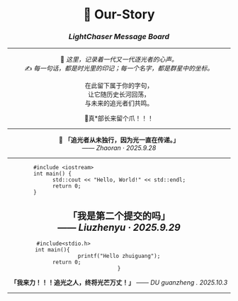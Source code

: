 <div align="center">

# 🌌 Our-Story  
### *LightChaser Message Board*  

---

💫 *这里，记录着一代又一代逐光者的心声。*  
✍️ *每一句话，都是时光里的印记；每一个名字，都是群星中的坐标。*  

在此留下属于你的字句，  
让它随历史长河回荡，  
与未来的追光者们共鸣。  

🐾真*部长来留个爪！！！

---

🌟 **「追光者从未独行，因为光一直在传递。」**  
  —— *Zhaoran · 2025.9.28*  

---

```
#include <iostream>                                   
int main() {                                          
std::cout << "Hello, World!" << std::endl;
return 0;                                 
}                                                     
```

**「我是第二个提交的吗」**     
—— *Liuzhenyu · 2025.9.29*  
---
```
#include<stdio.h>                                   
int main(){                                          
printf("Hello zhuiguang");
return 0;                                 
}
```
**「我来力！！！追光之人，终将光芒万丈！」**
—— *DU guanzheng . 2025.10.3*


---
